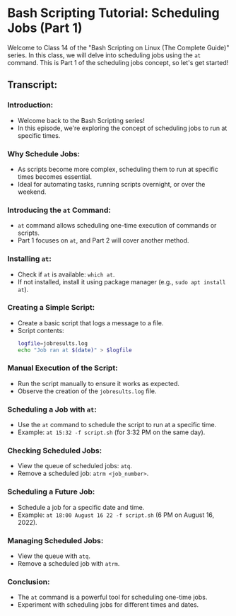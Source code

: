 # Bash Scripting Tutorial: Scheduling Jobs (Part 1)

Welcome to Class 14 of the "Bash Scripting on Linux (The Complete Guide)" series. In this class, we will delve into scheduling jobs using the `at` command. This is Part 1 of the scheduling jobs concept, so let's get started!

## Transcript:

### Introduction:
- Welcome back to the Bash Scripting series!
- In this episode, we're exploring the concept of scheduling jobs to run at specific times.

### Why Schedule Jobs:
- As scripts become more complex, scheduling them to run at specific times becomes essential.
- Ideal for automating tasks, running scripts overnight, or over the weekend.

### Introducing the `at` Command:
- `at` command allows scheduling one-time execution of commands or scripts.
- Part 1 focuses on `at`, and Part 2 will cover another method.

### Installing `at`:
- Check if `at` is available: `which at`.
- If not installed, install it using package manager (e.g., `sudo apt install at`).

### Creating a Simple Script:
- Create a basic script that logs a message to a file.
- Script contents: 
  ```bash
  logfile=jobresults.log
  echo "Job ran at $(date)" > $logfile
  ```

### Manual Execution of the Script:
- Run the script manually to ensure it works as expected.
- Observe the creation of the `jobresults.log` file.

### Scheduling a Job with `at`:
- Use the `at` command to schedule the script to run at a specific time.
- Example: `at 15:32 -f script.sh` (for 3:32 PM on the same day).

### Checking Scheduled Jobs:
- View the queue of scheduled jobs: `atq`.
- Remove a scheduled job: `atrm <job_number>`.

### Scheduling a Future Job:
- Schedule a job for a specific date and time.
- Example: `at 18:00 August 16 22 -f script.sh` (6 PM on August 16, 2022).

### Managing Scheduled Jobs:
- View the queue with `atq`.
- Remove a scheduled job with `atrm`.

### Conclusion:
- The `at` command is a powerful tool for scheduling one-time jobs.
- Experiment with scheduling jobs for different times and dates.

